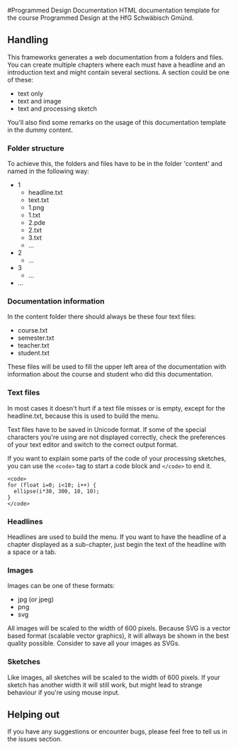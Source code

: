 #Programmed Design Documentation
HTML documentation template for the course Programmed Design at the HfG Schwäbisch Gmünd.

## Handling
This frameworks generates a web documentation from a folders and files. You can create multiple chapters where each must have a headline and an introduction text and might contain several sections. A section could be one of these:
- text only
- text and image
- text and processing sketch

You'll also find some remarks on the usage of this documentation template in the dummy content.

### Folder structure 
To achieve this, the folders and files have to be in the folder 'content' and named in the following way:
* 1
  - headline.txt
  - text.txt
  - 1.png
  - 1.txt
  - 2.pde
  - 2.txt
  - 3.txt
  - ...
* 2
  - ...
* 3 
  - ...
* ...

### Documentation information
In the content folder there should always be these four text files:
* course.txt
* semester.txt
* teacher.txt
* student.txt

These files will be used to fill the upper left area of the documentation with information about the course and student who did this documentation.

### Text files
In most cases it doesn't hurt if a text file misses or is empty, except for the headline.txt, because this is used to build the menu.

Text files have to be saved in Unicode format. If some of the special characters you're using are not displayed correctly, check the preferences of your text editor and switch to the correct output format.

If you want to explain some parts of the code of your processing sketches, you can use the `<code>` tag to start a code block and `</code>` to end it. 
```
<code>
for (float i=0; i<10; i++) {
  ellipse(i*30, 300, 10, 10);
}
</code>
```

### Headlines
Headlines are used to build the menu. If you want to have the headline of a chapter displayed as a sub-chapter, just begin the text of the headline with a space or a tab.

### Images
Images can be one of these formats:
* jpg (or jpeg)
* png
* svg

All images will be scaled to the width of 600 pixels. Because SVG is a vector based format (scalable vector graphics), it will allways be shown in the best quality possible. Consider to save all your images as SVGs.

### Sketches
Like images, all sketches will be scaled to the width of 600 pixels. If your sketch has another width it will still work, but might lead to strange behaviour if you're using mouse input. 

## Helping out
If you have any suggestions or encounter bugs, please feel free to tell us in the issues section.
